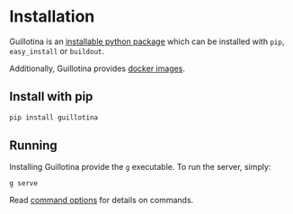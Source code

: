 # Installation

Guillotina is an [installable python package](https://pypi.python.org/pypi/guillotina)
which can be installed with `pip`, `easy_install` or `buildout`.

Additionally, Guillotina provides [docker images](https://hub.docker.com/r/guillotina/guillotina/).

## Install with pip

```bash
pip install guillotina
```

## Running

Installing Guillotina provide the `g` executable. To run the server, simply:

```
g serve
```

Read [command options](../../developer/commands.html) for details on commands.
